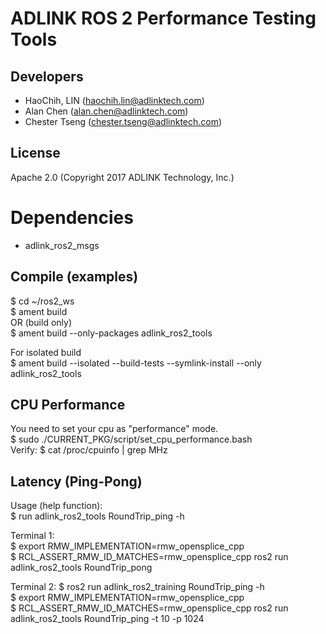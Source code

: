 # ADLINK ROS 2 Performance Testing Tools  
  
## Developers  
* HaoChih, LIN (haochih.lin@adlinktech.com)  
* Alan Chen (alan.chen@adlinktech.com)  
* Chester Tseng (chester.tseng@adlinktech.com)  

## License  
Apache 2.0 (Copyright 2017 ADLINK Technology, Inc.)  
  
# Dependencies  
* adlink_ros2_msgs  

## Compile (examples)   
$ cd ~/ros2_ws  
$ ament build  
OR (build only)  
$ ament build --only-packages adlink_ros2_tools  

For isolated build  
$ ament build --isolated --build-tests --symlink-install --only adlink_ros2_tools
  
## CPU Performance
You need to set your cpu as "performance" mode.  
$ sudo ./CURRENT_PKG/script/set_cpu_performance.bash  
Verify:
$ cat /proc/cpuinfo | grep MHz  
  
## Latency (Ping-Pong)  
Usage (help function):  
$ run adlink_ros2_tools RoundTrip_ping -h

Terminal 1:  
$ export RMW_IMPLEMENTATION=rmw_opensplice_cpp  
$ RCL_ASSERT_RMW_ID_MATCHES=rmw_opensplice_cpp ros2 run adlink_ros2_tools RoundTrip_pong   

Terminal 2:
$ ros2 run adlink_ros2_training RoundTrip_ping -h  
$ export RMW_IMPLEMENTATION=rmw_opensplice_cpp  
$ RCL_ASSERT_RMW_ID_MATCHES=rmw_opensplice_cpp ros2 run adlink_ros2_tools RoundTrip_ping -t 10 -p 1024  



